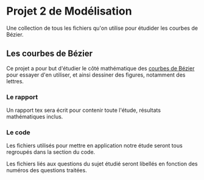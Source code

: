 # Projet 2 de Modélisation

Une collection de tous les fichiers qu'on utilise pour étudider les courbes de Bézier.

## Les courbes de Bézier

Ce projet a pour but d'étudier le côté mathématique des [courbes de Bézier](https://fr.wikipedia.org/wiki/Courbe_de_B%C3%A9zier) pour essayer d'en utiliser, 
et ainsi dessiner des figures, notamment des lettres. 

### Le rapport
Un rapport tex sera écrit pour contenir toute l'étude, résultats mathématiques inclus.

### Le code
Les fichiers utilisés pour mettre en application notre étude seront tous regroupés dans la section du code. 

Les fichiers liés aux questions du sujet étudié seront libellés en fonction des numéros des questions traitées.

